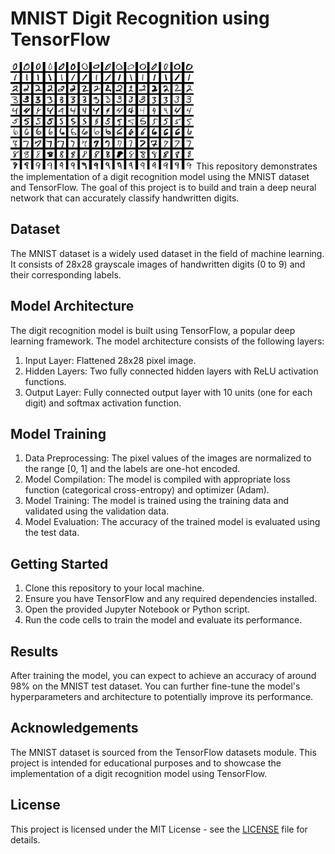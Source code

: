 # MNIST Digit Recognition using TensorFlow

![MNIST](./download.png)
This repository demonstrates the implementation of a digit recognition model using the MNIST dataset and TensorFlow. The goal of this project is to build and train a deep neural network that can accurately classify handwritten digits.

## Dataset

The MNIST dataset is a widely used dataset in the field of machine learning. It consists of 28x28 grayscale images of handwritten digits (0 to 9) and their corresponding labels.

## Model Architecture

The digit recognition model is built using TensorFlow, a popular deep learning framework. The model architecture consists of the following layers:

1. Input Layer: Flattened 28x28 pixel image.
2. Hidden Layers: Two fully connected hidden layers with ReLU activation functions.
3. Output Layer: Fully connected output layer with 10 units (one for each digit) and softmax activation function.

## Model Training

1. Data Preprocessing: The pixel values of the images are normalized to the range [0, 1] and the labels are one-hot encoded.
2. Model Compilation: The model is compiled with appropriate loss function (categorical cross-entropy) and optimizer (Adam).
3. Model Training: The model is trained using the training data and validated using the validation data.
4. Model Evaluation: The accuracy of the trained model is evaluated using the test data.

## Getting Started

1. Clone this repository to your local machine.
2. Ensure you have TensorFlow and any required dependencies installed.
3. Open the provided Jupyter Notebook or Python script.
4. Run the code cells to train the model and evaluate its performance.

## Results

After training the model, you can expect to achieve an accuracy of around 98% on the MNIST test dataset. You can further fine-tune the model's hyperparameters and architecture to potentially improve its performance.

## Acknowledgements

The MNIST dataset is sourced from the TensorFlow datasets module. This project is intended for educational purposes and to showcase the implementation of a digit recognition model using TensorFlow.

## License

This project is licensed under the MIT License - see the [LICENSE](LICENSE) file for details.
